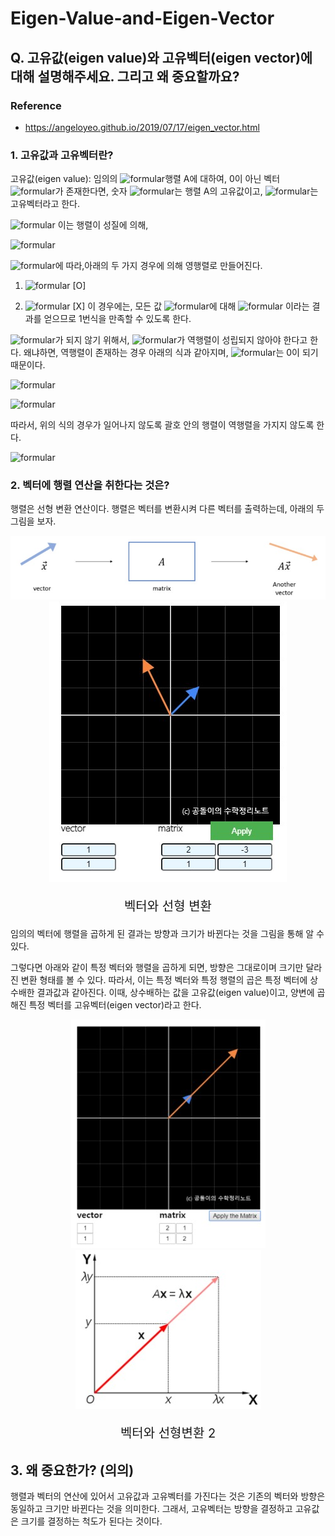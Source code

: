 # Eigen-Value-and-Eigen-Vector

## Q. 고유값(eigen value)와 고유벡터(eigen vector)에 대해 설명해주세요. 그리고 왜 중요할까요?

### Reference
* <a href="https://angeloyeo.github.io/2019/07/17/eigen_vector.html">https://angeloyeo.github.io/2019/07/17/eigen_vector.html</a>

### 1. 고유값과 고유벡터란?

고유값(eigen value): 임의의 ![formular](https://render.githubusercontent.com/render/math?math=nxn)행렬 A에 대하여, 0이 아닌 벡터 ![formular](https://render.githubusercontent.com/render/math?math=\overrightarrow{x})가 존재한다면, 숫자 ![formular](https://render.githubusercontent.com/render/math?math=\lambda)는 행렬 A의 고유값이고, ![formular](https://render.githubusercontent.com/render/math?math=\overrightarrow{x})는 고유벡터라고 한다.

![formular](https://render.githubusercontent.com/render/math?math=A\overrightarrow{x}=\lambda\overrightarrow{x}\ (1)) 이는 행렬이 성질에 의해,

![formular](https://render.githubusercontent.com/render/math?math=A\overrightarrow{x}-\lambda\overrightarrow{x}=0)

![formular](https://render.githubusercontent.com/render/math?math=(A-\lambda{I})\overrightarrow{x}=0)에 따라,아래의 두 가지 경우에 의해 영행렬로 만들어진다.

1. ![formular](https://render.githubusercontent.com/render/math?math=(A-\lambda{I})=0) [O] 
 

1. ![formular](https://render.githubusercontent.com/render/math?math=\overrightarrow{x}=0) [X] 이 경우에는, 모든 값 ![formular](https://render.githubusercontent.com/render/math?math=\lambda)에 대해 ![formular](https://render.githubusercontent.com/render/math?math=\overrightarrow{x}=0) 이라는 결과를 얻으므로 1번식을 만족할 수 있도록 한다.

![formular](https://render.githubusercontent.com/render/math?math=\overrightarrow{x}=0)가 되지 않기 위해서, ![formular](https://render.githubusercontent.com/render/math?math=(A-\lambda{I})=0)가 역행렬이 성립되지 않아야 한다고 한다. 왜냐하면, 역행렬이 존재하는 경우 아래의 식과 같아지며, ![formular](https://render.githubusercontent.com/render/math?math=\overrightarrow{x}=0)는 0이 되기 때문이다.

![formular](https://render.githubusercontent.com/render/math?math=(A-\lambda{I})^{-1}(A-\lambda{I})\overrightarrow{x}=(A-\lambda{I})^{-1}0)

![formular](https://render.githubusercontent.com/render/math?math=\therefore\overrightarrow{x}=0)

따라서, 위의 식의 경우가 일어나지 않도록 괄호 안의 행렬이 역행렬을 가지지 않도록 한다.

![formular](https://render.githubusercontent.com/render/math?math=\therefore{det(A-\lambda{I})}=0)

### 2. 벡터에 행렬 연산을 취한다는 것은?
행렬은 선형 변환 연산이다. 행렬은 벡터를 변환시켜 다른 벡터를 출력하는데, 아래의 두 그림을 보자.

<div align="center">
<img src="imgs/eigen_vec_1.jpg" />
<img src="imgs/eigen_vec_2.jpg" />
<p style="font-size:20px">벡터와 선형 변환</p>
</div>

임의의 벡터에 행렬을 곱하게 된 결과는 방향과 크기가 바뀐다는 것을 그림을 통해 알 수 있다.

그렇다면 아래와 같이 특정 벡터와 행렬을 곱하게 되면, 방향은 그대로이며 크기만 달라진 변환 형태를 볼 수 있다. 따라서, 이는 특정 벡터와 특정 행렬의 곱은 특정 벡터에 상수배한 결과값과 같아진다. 이때, 상수배하는 값을 고유값(eigen value)이고, 양변에 곱해진 특정 벡터를 고유벡터(eigen vector)라고 한다.

<div align="center">
<img src="imgs/eigen_vec_3.jpg" />
<img src="imgs/eigen_vec_4.jpg" />
<p style="font-size:20px">벡터와 선형변환 2</p>
</div>

## 3. 왜 중요한가? (의의)

행렬과 벡터의 연산에 있어서 고유값과 고유벡터를 가진다는 것은 기존의 벡터와 방향은 동일하고 크기만 바뀐다는 것을 의미한다. 그래서, 고유벡터는 방향을 결정하고 고유값은 크기를 결정하는 척도가 된다는 것이다.